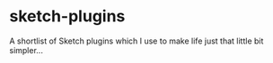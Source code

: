 # sketch-plugins
A shortlist of Sketch plugins which I use to make life just that little bit simpler...
